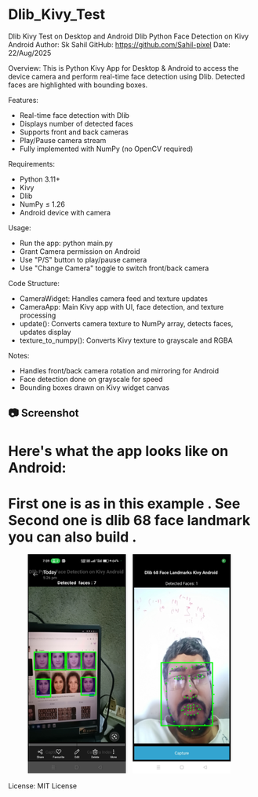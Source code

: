 # Dlib_Kivy_Test
Dlib Kivy Test on Desktop and Android 
Dlib Python Face Detection on Kivy Android
Author: Sk Sahil
GitHub: https://github.com/Sahil-pixel
Date: 22/Aug/2025

Overview:
This is Python Kivy App for Desktop & Android to access the device camera and perform real-time face detection using Dlib. Detected faces are highlighted with bounding boxes.

Features:
- Real-time face detection with Dlib
- Displays number of detected faces
- Supports front and back cameras
- Play/Pause camera stream
- Fully implemented with NumPy (no OpenCV required)

Requirements:
- Python 3.11+
- Kivy
- Dlib
- NumPy ≤ 1.26
- Android device with camera

Usage:
- Run the app: python main.py
- Grant Camera permission on Android
- Use "P/S" button to play/pause camera
- Use "Change Camera" toggle to switch front/back camera

Code Structure:
- CameraWidget: Handles camera feed and texture updates
- CameraApp: Main Kivy app with UI, face detection, and texture processing
- update(): Converts camera texture to NumPy array, detects faces, updates display
- texture_to_numpy(): Converts Kivy texture to grayscale and RGBA

Notes:
- Handles front/back camera rotation and mirroring for Android
- Face detection done on grayscale for speed
- Bounding boxes drawn on Kivy widget canvas

## 📷 Screenshot

# Here's what the app looks like on Android: 
# First one is as in this example . See Second one is dlib 68 face landmark you can also build . 
<p align="center">
  <img src="s0.jpg" width="200" style="display:inline-block; margin-right:10px;">
  <img src="s1.jpg" width="200" style="display:inline-block; margin-right:10px;">
  
</p>

License:
MIT License

